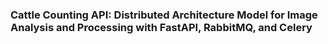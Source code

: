 ### Cattle Counting API: Distributed Architecture Model for Image Analysis and Processing with FastAPI, RabbitMQ, and Celery
